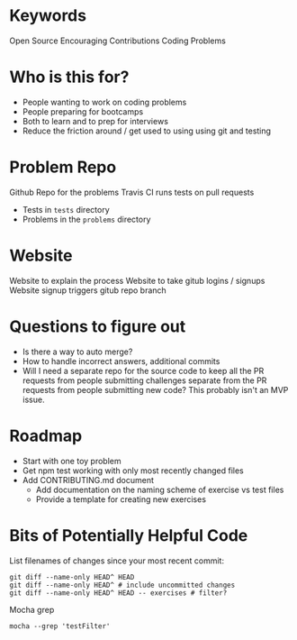 # Keywords

Open Source
Encouraging Contributions
Coding Problems

# Who is this for?

* People wanting to work on coding problems
* People preparing for bootcamps
* Both to learn and to prep for interviews
* Reduce the friction around / get used to using using git and testing

# Problem Repo

Github Repo for the problems
Travis CI runs tests on pull requests

* Tests in `tests` directory
* Problems in the `problems` directory

# Website

Website to explain the process
Website to take gitub logins / signups
Website signup triggers gitub repo branch

# Questions to figure out

* Is there a way to auto merge?
* How to handle incorrect answers, additional commits
* Will I need a separate repo for the source code to keep all the PR requests from people submitting challenges separate from the PR requests from people submitting new code? This probably isn't an MVP issue.

# Roadmap

* Start with one toy problem
* Get npm test working with only most recently changed files
* Add CONTRIBUTING.md document
  * Add documentation on the naming scheme of exercise vs test files
  * Provide a template for creating new exercises

# Bits of Potentially Helpful Code

List filenames of changes since your most recent commit:

	git diff --name-only HEAD^ HEAD
	git diff --name-only HEAD^ # include uncommitted changes
	git diff --name-only HEAD^ HEAD -- exercises # filter?

Mocha grep

	mocha --grep 'testFilter'